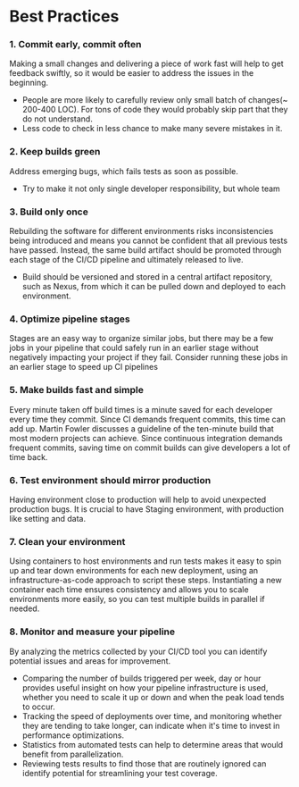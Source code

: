# Best Practices 

### 1. Commit early, commit often
Making a small changes and delivering a piece of work fast will help to get feedback swiftly, so it would be easier to address the issues in the beginning.
* People are more likely to carefully review only small batch of changes(~ 200-400 LOC). For tons of code they would probably skip part that they do not understand. 
* Less code to check in less chance to make many severe mistakes in it. 
### 2. Keep builds green 
Address emerging bugs, which fails tests as soon as possible. 
* Try to make it not only single developer responsibility, but whole team

### 3. Build only once
Rebuilding the software for different environments risks inconsistencies being introduced and means you cannot be confident that all previous tests have passed.
Instead, the same build artifact should be promoted through each stage of the CI/CD pipeline and ultimately released to live.
* Build should be versioned and stored in a central artifact repository, such as Nexus, from which it can be pulled down and deployed to each environment.
### 4. Optimize pipeline stages
Stages are an easy way to organize similar jobs, but there may be a few jobs in your pipeline that could safely run in an earlier stage 
without negatively impacting your project if they fail. Consider running these jobs in an earlier stage to speed up CI pipelines

### 5. Make builds fast and simple
Every minute taken off build times is a minute saved for each developer every time they commit. Since CI demands frequent commits, this time can add up.
Martin Fowler discusses a guideline of the ten-minute build that most modern projects can achieve. Since continuous integration demands frequent commits, saving time on commit builds can give developers a lot of time back.

### 6. Test environment should mirror production
Having environment close to production will help to avoid unexpected production bugs. It is crucial to have Staging environment, with production like setting and data.  

### 7. Clean your environment 
Using containers to host environments and run tests makes it easy to spin up and tear down environments for each new deployment,
using an infrastructure-as-code approach to script these steps. Instantiating a new container each time ensures consistency and allows you to scale environments more easily, so you can test multiple builds in parallel if needed.

### 8. Monitor and measure your pipeline 
By analyzing the metrics collected by your CI/CD tool you can identify potential issues and areas for improvement.

* Comparing the number of builds triggered per week, day or hour provides useful insight on how your pipeline infrastructure is used, whether you need to scale it up or down and when the peak load tends to occur.
* Tracking the speed of deployments over time, and monitoring whether they are tending to take longer, can indicate when it's time to invest in performance optimizations.
* Statistics from automated tests can help to determine areas that would benefit from parallelization.
* Reviewing tests results to find those that are routinely ignored can identify potential for streamlining your test coverage.